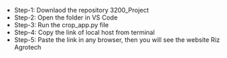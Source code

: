 * Step-1:
Downlaod the repository 3200_Project
* Step-2:
Open the folder in VS Code
* Step-3:
Run the crop_app.py file
* Step-4:
Copy the link of local host from terminal
* Step-5:
Paste the link in any browser, then you will see the website Riz Agrotech
